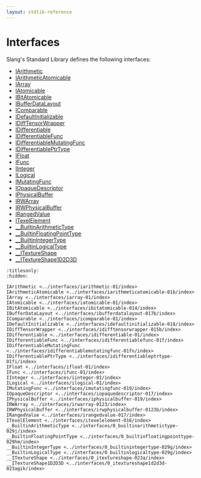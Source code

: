 ```yaml
---
layout: stdlib-reference
---
```

# Interfaces

Slang's Standard Library defines the following interfaces:

- [IArithmetic](../interfaces/iarithmetic-01/index.html)
- [IArithmeticAtomicable](../interfaces/iarithmeticatomicable-01b/index.html)
- [IArray](../interfaces/iarray-01/index.html)
- [IAtomicable](../interfaces/iatomicable-01/index.html)
- [IBitAtomicable](../interfaces/ibitatomicable-014/index.html)
- [IBufferDataLayout](../interfaces/ibufferdatalayout-017b/index.html)
- [IComparable](../interfaces/icomparable-01/index.html)
- [IDefaultInitializable](../interfaces/idefaultinitializable-018/index.html)
- [IDiffTensorWrapper](../interfaces/idifftensorwrapper-015b/index.html)
- [IDifferentiable](../interfaces/idifferentiable-01/index.html)
- [IDifferentiableFunc](../interfaces/idifferentiablefunc-01f/index.html)
- [IDifferentiableMutatingFunc](../interfaces/idifferentiablemutatingfunc-01fn/index.html)
- [IDifferentiablePtrType](../interfaces/idifferentiableptrtype-01fi/index.html)
- [IFloat](../interfaces/ifloat-01/index.html)
- [IFunc](../interfaces/ifunc-01/index.html)
- [IInteger](../interfaces/iinteger-01/index.html)
- [ILogical](../interfaces/ilogical-01/index.html)
- [IMutatingFunc](../interfaces/imutatingfunc-019/index.html)
- [IOpaqueDescriptor](../interfaces/iopaquedescriptor-017/index.html)
- [IPhysicalBuffer](../interfaces/iphysicalbuffer-019/index.html)
- [IRWArray](../interfaces/irwarray-0123/index.html)
- [IRWPhysicalBuffer](../interfaces/irwphysicalbuffer-0123b/index.html)
- [IRangedValue](../interfaces/irangedvalue-017/index.html)
- [ITexelElement](../interfaces/itexelelement-016/index.html)
- [\_\_BuiltinArithmeticType](../interfaces/0_builtinarithmetictype-029j/index.html)
- [\_\_BuiltinFloatingPointType](../interfaces/0_builtinfloatingpointtype-029hm/index.html)
- [\_\_BuiltinIntegerType](../interfaces/0_builtinintegertype-029g/index.html)
- [\_\_BuiltinLogicalType](../interfaces/0_builtinlogicaltype-029g/index.html)
- [\_\_ITextureShape](../interfaces/0_itextureshape-023a/index.html)
- [\_\_ITextureShape1D2D3D](../interfaces/0_itextureshape1d2d3d-023agik/index.html)

```{toctree}
:titlesonly:
:hidden:

IArithmetic <../interfaces/iarithmetic-01/index>
IArithmeticAtomicable <../interfaces/iarithmeticatomicable-01b/index>
IArray <../interfaces/iarray-01/index>
IAtomicable <../interfaces/iatomicable-01/index>
IBitAtomicable <../interfaces/ibitatomicable-014/index>
IBufferDataLayout <../interfaces/ibufferdatalayout-017b/index>
IComparable <../interfaces/icomparable-01/index>
IDefaultInitializable <../interfaces/idefaultinitializable-018/index>
IDiffTensorWrapper <../interfaces/idifftensorwrapper-015b/index>
IDifferentiable <../interfaces/idifferentiable-01/index>
IDifferentiableFunc <../interfaces/idifferentiablefunc-01f/index>
IDifferentiableMutatingFunc <../interfaces/idifferentiablemutatingfunc-01fn/index>
IDifferentiablePtrType <../interfaces/idifferentiableptrtype-01fi/index>
IFloat <../interfaces/ifloat-01/index>
IFunc <../interfaces/ifunc-01/index>
IInteger <../interfaces/iinteger-01/index>
ILogical <../interfaces/ilogical-01/index>
IMutatingFunc <../interfaces/imutatingfunc-019/index>
IOpaqueDescriptor <../interfaces/iopaquedescriptor-017/index>
IPhysicalBuffer <../interfaces/iphysicalbuffer-019/index>
IRWArray <../interfaces/irwarray-0123/index>
IRWPhysicalBuffer <../interfaces/irwphysicalbuffer-0123b/index>
IRangedValue <../interfaces/irangedvalue-017/index>
ITexelElement <../interfaces/itexelelement-016/index>
__BuiltinArithmeticType <../interfaces/0_builtinarithmetictype-029j/index>
__BuiltinFloatingPointType <../interfaces/0_builtinfloatingpointtype-029hm/index>
__BuiltinIntegerType <../interfaces/0_builtinintegertype-029g/index>
__BuiltinLogicalType <../interfaces/0_builtinlogicaltype-029g/index>
__ITextureShape <../interfaces/0_itextureshape-023a/index>
__ITextureShape1D2D3D <../interfaces/0_itextureshape1d2d3d-023agik/index>
```
